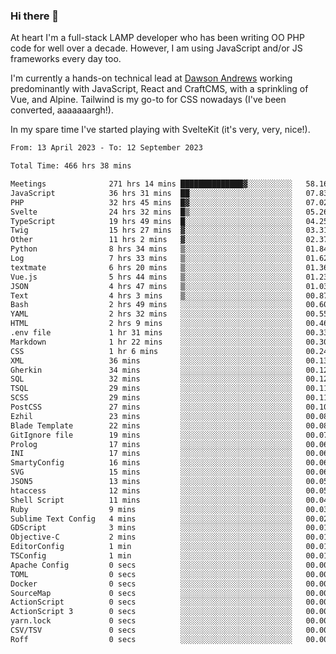 ### Hi there 👋

<!--
**JamesNock/JamesNock** is a ✨ _special_ ✨ repository because its `README.md` (this file) appears on your GitHub profile.

Here are some ideas to get you started:

- 🔭 I’m currently working on ...
- 🌱 I’m currently learning ...
- 👯 I’m looking to collaborate on ...
- 🤔 I’m looking for help with ...
- 💬 Ask me about ...
- 📫 How to reach me: ...
- 😄 Pronouns: ...
- ⚡ Fun fact: ...
-->
At heart I'm a full-stack LAMP developer who has been writing OO PHP code for well over a decade. However, I am using JavaScript and/or JS frameworks every day too.

I'm currently a hands-on technical lead at [Dawson Andrews](https://www.dawsonandrews.com/) working predominantly with JavaScript, React and CraftCMS, with a sprinkling of Vue, and Alpine. Tailwind is my go-to for CSS nowadays (I've been converted, aaaaaaargh!).

In my spare time I've started playing with SvelteKit (it's very, very, nice!).

<!--START_SECTION:waka-->

```txt
From: 13 April 2023 - To: 12 September 2023

Total Time: 466 hrs 38 mins

Meetings              271 hrs 14 mins ██████████████▓░░░░░░░░░░   58.16 %
JavaScript            36 hrs 31 mins  ██░░░░░░░░░░░░░░░░░░░░░░░   07.83 %
PHP                   32 hrs 45 mins  █▓░░░░░░░░░░░░░░░░░░░░░░░   07.02 %
Svelte                24 hrs 32 mins  █▒░░░░░░░░░░░░░░░░░░░░░░░   05.26 %
TypeScript            19 hrs 49 mins  █░░░░░░░░░░░░░░░░░░░░░░░░   04.25 %
Twig                  15 hrs 27 mins  ▓░░░░░░░░░░░░░░░░░░░░░░░░   03.31 %
Other                 11 hrs 2 mins   ▓░░░░░░░░░░░░░░░░░░░░░░░░   02.37 %
Python                8 hrs 34 mins   ▒░░░░░░░░░░░░░░░░░░░░░░░░   01.84 %
Log                   7 hrs 33 mins   ▒░░░░░░░░░░░░░░░░░░░░░░░░   01.62 %
textmate              6 hrs 20 mins   ▒░░░░░░░░░░░░░░░░░░░░░░░░   01.36 %
Vue.js                5 hrs 44 mins   ▒░░░░░░░░░░░░░░░░░░░░░░░░   01.23 %
JSON                  4 hrs 47 mins   ▒░░░░░░░░░░░░░░░░░░░░░░░░   01.03 %
Text                  4 hrs 3 mins    ▒░░░░░░░░░░░░░░░░░░░░░░░░   00.87 %
Bash                  2 hrs 49 mins   ░░░░░░░░░░░░░░░░░░░░░░░░░   00.60 %
YAML                  2 hrs 32 mins   ░░░░░░░░░░░░░░░░░░░░░░░░░   00.55 %
HTML                  2 hrs 9 mins    ░░░░░░░░░░░░░░░░░░░░░░░░░   00.46 %
.env file             1 hr 31 mins    ░░░░░░░░░░░░░░░░░░░░░░░░░   00.33 %
Markdown              1 hr 22 mins    ░░░░░░░░░░░░░░░░░░░░░░░░░   00.30 %
CSS                   1 hr 6 mins     ░░░░░░░░░░░░░░░░░░░░░░░░░   00.24 %
XML                   36 mins         ░░░░░░░░░░░░░░░░░░░░░░░░░   00.13 %
Gherkin               34 mins         ░░░░░░░░░░░░░░░░░░░░░░░░░   00.12 %
SQL                   32 mins         ░░░░░░░░░░░░░░░░░░░░░░░░░   00.12 %
TSQL                  29 mins         ░░░░░░░░░░░░░░░░░░░░░░░░░   00.11 %
SCSS                  29 mins         ░░░░░░░░░░░░░░░░░░░░░░░░░   00.11 %
PostCSS               27 mins         ░░░░░░░░░░░░░░░░░░░░░░░░░   00.10 %
Ezhil                 23 mins         ░░░░░░░░░░░░░░░░░░░░░░░░░   00.08 %
Blade Template        22 mins         ░░░░░░░░░░░░░░░░░░░░░░░░░   00.08 %
GitIgnore file        19 mins         ░░░░░░░░░░░░░░░░░░░░░░░░░   00.07 %
Prolog                17 mins         ░░░░░░░░░░░░░░░░░░░░░░░░░   00.06 %
INI                   17 mins         ░░░░░░░░░░░░░░░░░░░░░░░░░   00.06 %
SmartyConfig          16 mins         ░░░░░░░░░░░░░░░░░░░░░░░░░   00.06 %
SVG                   15 mins         ░░░░░░░░░░░░░░░░░░░░░░░░░   00.06 %
JSON5                 13 mins         ░░░░░░░░░░░░░░░░░░░░░░░░░   00.05 %
htaccess              12 mins         ░░░░░░░░░░░░░░░░░░░░░░░░░   00.05 %
Shell Script          11 mins         ░░░░░░░░░░░░░░░░░░░░░░░░░   00.04 %
Ruby                  9 mins          ░░░░░░░░░░░░░░░░░░░░░░░░░   00.03 %
Sublime Text Config   4 mins          ░░░░░░░░░░░░░░░░░░░░░░░░░   00.02 %
GDScript              3 mins          ░░░░░░░░░░░░░░░░░░░░░░░░░   00.01 %
Objective-C           2 mins          ░░░░░░░░░░░░░░░░░░░░░░░░░   00.01 %
EditorConfig          1 min           ░░░░░░░░░░░░░░░░░░░░░░░░░   00.01 %
TSConfig              1 min           ░░░░░░░░░░░░░░░░░░░░░░░░░   00.01 %
Apache Config         0 secs          ░░░░░░░░░░░░░░░░░░░░░░░░░   00.00 %
TOML                  0 secs          ░░░░░░░░░░░░░░░░░░░░░░░░░   00.00 %
Docker                0 secs          ░░░░░░░░░░░░░░░░░░░░░░░░░   00.00 %
SourceMap             0 secs          ░░░░░░░░░░░░░░░░░░░░░░░░░   00.00 %
ActionScript          0 secs          ░░░░░░░░░░░░░░░░░░░░░░░░░   00.00 %
ActionScript 3        0 secs          ░░░░░░░░░░░░░░░░░░░░░░░░░   00.00 %
yarn.lock             0 secs          ░░░░░░░░░░░░░░░░░░░░░░░░░   00.00 %
CSV/TSV               0 secs          ░░░░░░░░░░░░░░░░░░░░░░░░░   00.00 %
Roff                  0 secs          ░░░░░░░░░░░░░░░░░░░░░░░░░   00.00 %
```

<!--END_SECTION:waka-->
